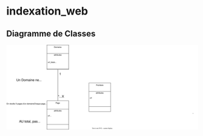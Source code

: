 # indexation_web

## Diagramme de Classes

![Diagramme de Classes](TP1/doc/diagramme_de_classes.drawio.svg)

